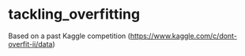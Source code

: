 # tackling_overfitting
Based on a past Kaggle competition (https://www.kaggle.com/c/dont-overfit-ii/data)

